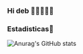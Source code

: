 ### Hi deb 👋😶‍🌫️🤔🫡

<!--
**zAlvaro199x/zAlvaro199x** is a ✨ _special_ ✨ repository because its `README.md` (this file) appears on your GitHub profile.

Here are some ideas to get you started:

- 🔭 I’m currently working on ...
- 🌱 I’m currently learning ...
- 👯 I’m looking to collaborate on ...
- 🤔 I’m looking for help with ...
- 💬 Ask me about ...
- 📫 How to reach me: ...
- 😄 Pronouns: ...
- ⚡ Fun fact: ...
-->

### Estadisticas🥱

![Anurag's GitHub stats](https://github-readme-stats.vercel.app/api?username=zAlvaro199x&show_icons=true&theme=radical)
